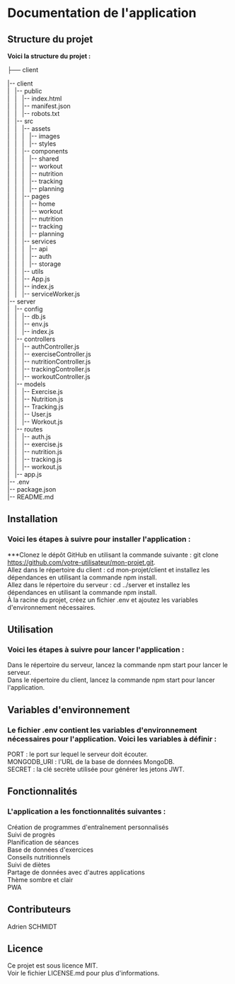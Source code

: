 # Documentation de l'application
## Structure du projet
**Voici la structure du projet :**  



├── client

|-- client  
|   |-- public  
|   |   |-- index.html  
|   |   |-- manifest.json  
|   |   |-- robots.txt  
|   |-- src  
|   |   |-- assets  
|   |   |   |-- images  
|   |   |   |-- styles  
|   |   |-- components  
|   |   |   |-- shared  
|   |   |   |-- workout  
|   |   |   |-- nutrition  
|   |   |   |-- tracking  
|   |   |   |-- planning  
|   |   |-- pages  
|   |   |   |-- home  
|   |   |   |-- workout  
|   |   |   |-- nutrition  
|   |   |   |-- tracking  
|   |   |   |-- planning  
|   |   |-- services  
|   |   |   |-- api  
|   |   |   |-- auth  
|   |   |   |-- storage  
|   |   |-- utils  
|   |   |-- App.js  
|   |   |-- index.js  
|   |   |-- serviceWorker.js  
|-- server  
|   |-- config  
|   |   |-- db.js  
|   |   |-- env.js  
|   |   |-- index.js  
|   |-- controllers  
|   |   |-- authController.js  
|   |   |-- exerciseController.js  
|   |   |-- nutritionController.js  
|   |   |-- trackingController.js  
|   |   |-- workoutController.js  
|   |-- models  
|   |   |-- Exercise.js  
|   |   |-- Nutrition.js  
|   |   |-- Tracking.js  
|   |   |-- User.js  
|   |   |-- Workout.js  
|   |-- routes  
|   |   |-- auth.js  
|   |   |-- exercise.js  
|   |   |-- nutrition.js  
|   |   |-- tracking.js  
|   |   |-- workout.js  
|   |-- app.js  
|-- .env  
|-- package.json  
|-- README.md  


## Installation
### Voici les étapes à suivre pour installer l'application :

***Clonez le dépôt GitHub en utilisant la commande suivante : git clone https://github.com/votre-utilisateur/mon-projet.git.  
Allez dans le répertoire du client : cd mon-projet/client et installez les dépendances en utilisant la commande npm install.  
Allez dans le répertoire du serveur : cd ../server et installez les dépendances en utilisant la commande npm install.  
À la racine du projet, créez un fichier .env et ajoutez les variables d'environnement nécessaires.  

## Utilisation
### Voici les étapes à suivre pour lancer l'application :

Dans le répertoire du serveur, lancez la commande npm start pour lancer le serveur.  
Dans le répertoire du client, lancez la commande npm start pour lancer l'application.  

## Variables d'environnement
### Le fichier .env contient les variables d'environnement nécessaires pour l'application. Voici les variables à définir :

PORT : le port sur lequel le serveur doit écouter.  
MONGODB_URI : l'URL de la base de données MongoDB.  
SECRET : la clé secrète utilisée pour générer les jetons JWT.  

## Fonctionnalités
### L'application a les fonctionnalités suivantes :

Création de programmes d'entraînement personnalisés  
Suivi de progrès  
Planification de séances  
Base de données d'exercices  
Conseils nutritionnels  
Suivi de diètes  
Partage de données avec d'autres applications  
Thème sombre et clair  
PWA  

## Contributeurs
Adrien SCHMIDT

## Licence
Ce projet est sous licence MIT.  
Voir le fichier LICENSE.md pour plus d'informations.  